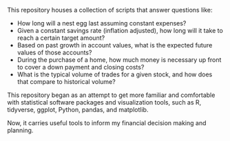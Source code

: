 This repository houses a collection of scripts that answer questions like:

* How long will a nest egg last assuming constant expenses?
* Given a constant savings rate (inflation adjusted), how long will it take to reach a certain target amount?
* Based on past growth in account values, what is the expected future values of those accounts?
* During the purchase of a home, how much money is necessary up front to cover a down payment and closing costs?
* What is the typical volume of trades for a given stock, and how does that compare to historical volume?

This repository began as an attempt to get more familiar and comfortable with statistical software packages and visualization tools, such as R, tidyverse, ggplot, Python, pandas, and matplotlib.

Now, it carries useful tools to inform my financial decision making and planning.

